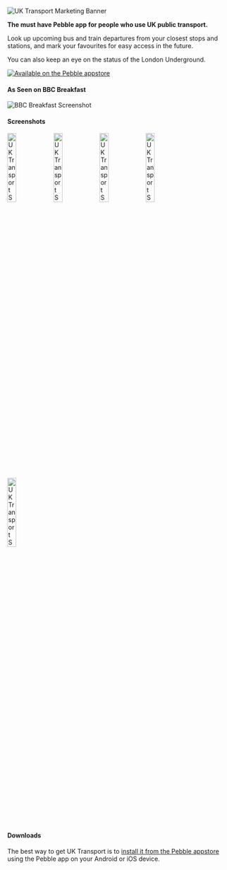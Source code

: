 ![UK Transport Marketing Banner][banner]

**The must have Pebble app for people who use UK public transport.**

Look up upcoming bus and train departures from your closest stops and stations,
and mark your favourites for easy access in the future.

You can also keep an eye on the status of the London Underground.

[![Available on the Pebble appstore][badge]][appstore]

#### As Seen on BBC Breakfast

![BBC Breakfast Screenshot][breakfast]

#### Screenshots

<img src="http://pblweb.com/screenshots/wrap/?colour=steel_stainless&url=https://raw.githubusercontent.com/smallstoneapps/uk-transport/master/marketing/screenshots/uk-transport_0-3-0_01.png" width="20%" alt="UK Transport Screenshot #1" />
<img src="http://pblweb.com/screenshots/wrap/?colour=steel_stainless&url=https://raw.githubusercontent.com/smallstoneapps/uk-transport/master/marketing/screenshots/uk-transport_0-3-0_02.png" width="20%" alt="UK Transport Screenshot #2" />
<img src="http://pblweb.com/screenshots/wrap/?colour=steel_stainless&url=https://raw.githubusercontent.com/smallstoneapps/uk-transport/master/marketing/screenshots/uk-transport_0-3-0_03.png" width="20%" alt="UK Transport Screenshot #3" />
<img src="http://pblweb.com/screenshots/wrap/?colour=steel_stainless&url=https://raw.githubusercontent.com/smallstoneapps/uk-transport/master/marketing/screenshots/uk-transport_0-3-0_04.png" width="20%" alt="UK Transport Screenshot #4" />
<img src="http://pblweb.com/screenshots/wrap/?colour=steel_stainless&url=https://raw.githubusercontent.com/smallstoneapps/uk-transport/master/marketing/screenshots/uk-transport_0-3-0_05.png" width="20%" alt="UK Transport Screenshot #5" />

#### Downloads

The best way to get UK Transport is to [install it from the Pebble appstore][appstore]
using the Pebble app on your Android or iOS device.

[appstore]: https://apps.getpebble.com/applications/52d3086712ea3dec7e00001b
[badge]: http://pblweb.com/badge/52d3086712ea3dec7e00001b/black/medium/
[banner]: https://raw.githubusercontent.com/smallstoneapps/uk-transport/master/marketing/banners/banner_03_tube.png
[breakfast]: https://smallstoneapps.s3.amazonaws.com/uk-transport/marketing/bbc-breakfast-2014-02-15.png
